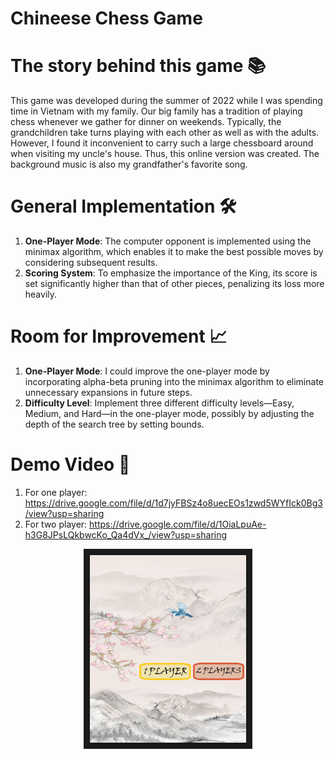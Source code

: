 # Chineese Chess Game

# The story behind this game 📚
This game was developed during the summer of 2022 while I was spending time in Vietnam with my family. Our big family has a tradition of playing chess whenever we gather for dinner on weekends. Typically, the grandchildren take turns playing with each other as well as with the adults. However, I found it inconvenient to carry such a large chessboard around when visiting my uncle's house. Thus, this online version was created. The background music is also my grandfather's favorite song.

# General Implementation 🛠️
1. **One-Player Mode**: The computer opponent is implemented using the minimax algorithm, which enables it to make the best possible moves by considering subsequent results.
2. **Scoring System**: To emphasize the importance of the King, its score is set significantly higher than that of other pieces, penalizing its loss more heavily.

# Room for Improvement 📈
1. **One-Player Mode**:  I could improve the one-player mode by incorporating alpha-beta pruning into the minimax algorithm to eliminate unnecessary expansions in future steps.
2. **Difficulty Level**: Implement three different difficulty levels—Easy, Medium, and Hard—in the one-player mode, possibly by adjusting the depth of the search tree by setting bounds.

# Demo Video 🎥
1. For one player: https://drive.google.com/file/d/1d7jyFBSz4o8uecEOs1zwd5WYfIck0Bg3/view?usp=sharing
2. For two player: https://drive.google.com/file/d/1OiaLpuAe-h3G8JPsLQkbwcKo_Qa4dVx_/view?usp=sharing

<div align="center">
    <img src="https://github.com/QuinNguyen02/ChessGame/blob/main/mainPhoto.png" 
    alt="Demo Photo" width="250" height="300" border="10" />
</div>
